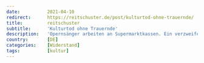```yaml
---
date:          2021-04-10
redirect:      https://reitschuster.de/post/kulturtod-ohne-trauernde/
title:         reitschuster
subtitle:      'Kulturtod ohne Trauernde'
description:   'Opernsänger arbeiten an Supermarktkassen. Ein verzweifelter Pianist stirbt unter ungeklärten Umständen. Musikstudenten und Bühnenstars sind ohne Arbeit, ohne Zukunft. Deutschland ist das Land mit den meisten Theatern und Konzerthäusern. Das Land nimmt Abschied von Musik, Theater und letztendlich seiner Hochkultur. Prominente Musiker verklagen jetzt die Regierung.'
country:       [DE]
categories:    [Widerstand]
tags:          [kultur]
---
```

